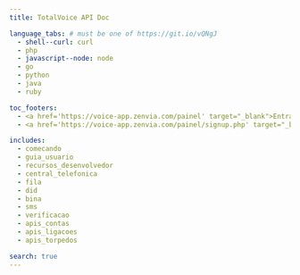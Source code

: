 ```yaml
---
title: TotalVoice API Doc

language_tabs: # must be one of https://git.io/vQNgJ
  - shell--curl: curl
  - php
  - javascript--node: node
  - go
  - python
  - java
  - ruby

toc_footers:
  - <a href='https://voice-app.zenvia.com/painel' target="_blank">Entrar</a>
  - <a href='https://voice-app.zenvia.com/painel/signup.php' target="_blank">Criar Conta</a>

includes:
  - comecando
  - guia_usuario
  - recursos_desenvolvedor
  - central_telefonica
  - fila
  - did
  - bina
  - sms
  - verificacao
  - apis_contas
  - apis_ligacoes
  - apis_torpedos

search: true
---
```




